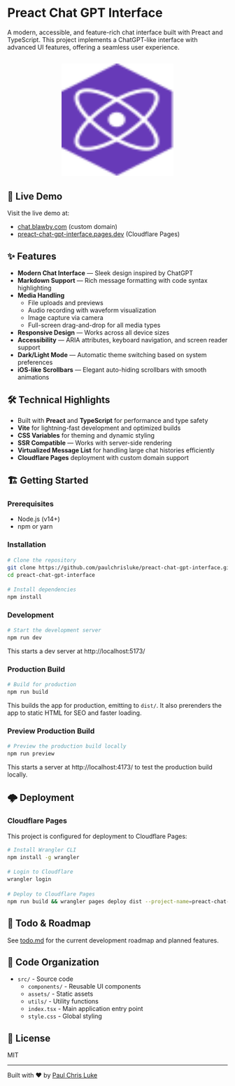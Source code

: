 # Preact Chat GPT Interface

A modern, accessible, and feature-rich chat interface built with Preact and TypeScript. This project implements a ChatGPT-like interface with advanced UI features, offering a seamless user experience.

<h2 align="center">
  <img height="256" width="256" src="./src/assets/preact.svg">
</h2>

## 🚀 Live Demo

Visit the live demo at:
- [chat.blawby.com](https://chat.blawby.com) (custom domain)
- [preact-chat-gpt-interface.pages.dev](https://preact-chat-gpt-interface.pages.dev) (Cloudflare Pages)

## ✨ Features

- **Modern Chat Interface** — Sleek design inspired by ChatGPT
- **Markdown Support** — Rich message formatting with code syntax highlighting
- **Media Handling**
  - File uploads and previews
  - Audio recording with waveform visualization
  - Image capture via camera
  - Full-screen drag-and-drop for all media types
- **Responsive Design** — Works across all device sizes
- **Accessibility** — ARIA attributes, keyboard navigation, and screen reader support
- **Dark/Light Mode** — Automatic theme switching based on system preferences
- **iOS-like Scrollbars** — Elegant auto-hiding scrollbars with smooth animations

## 🛠️ Technical Highlights

- Built with **Preact** and **TypeScript** for performance and type safety
- **Vite** for lightning-fast development and optimized builds
- **CSS Variables** for theming and dynamic styling
- **SSR Compatible** — Works with server-side rendering
- **Virtualized Message List** for handling large chat histories efficiently
- **Cloudflare Pages** deployment with custom domain support

## 🏗️ Getting Started

### Prerequisites

- Node.js (v14+)
- npm or yarn

### Installation

```bash
# Clone the repository
git clone https://github.com/paulchrisluke/preact-chat-gpt-interface.git
cd preact-chat-gpt-interface

# Install dependencies
npm install
```

### Development

```bash
# Start the development server
npm run dev
```

This starts a dev server at http://localhost:5173/

### Production Build

```bash
# Build for production
npm run build
```

This builds the app for production, emitting to `dist/`. It also prerenders the app to static HTML for SEO and faster loading.

### Preview Production Build

```bash
# Preview the production build locally
npm run preview
```

This starts a server at http://localhost:4173/ to test the production build locally.

## 🌩️ Deployment

### Cloudflare Pages

This project is configured for deployment to Cloudflare Pages:

```bash
# Install Wrangler CLI
npm install -g wrangler

# Login to Cloudflare
wrangler login

# Deploy to Cloudflare Pages
npm run build && wrangler pages deploy dist --project-name=preact-chat-gpt-interface
```

## 📝 Todo & Roadmap

See [todo.md](./todo.md) for the current development roadmap and planned features.

## 🧰 Code Organization

- `src/` - Source code
  - `components/` - Reusable UI components
  - `assets/` - Static assets
  - `utils/` - Utility functions
  - `index.tsx` - Main application entry point
  - `style.css` - Global styling

## 📄 License

MIT

---

Built with ❤️ by [Paul Chris Luke](https://github.com/paulchrisluke)
